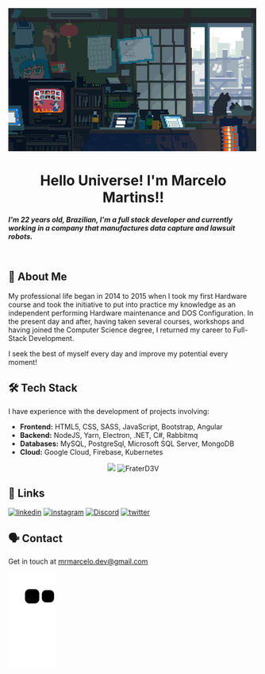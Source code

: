 <img src="https://github.com/FraterD3V/FraterD3V/blob/master/img/codecafe.gif"/>


<h1 align="center"> Hello Universe! I'm Marcelo Martins!! </h1>

***I'm 22 years old, Brazilian, I'm a full stack developer and currently working in a company that manufactures data capture and lawsuit robots.***

<br>


## 🚀 About Me
My professional life began in 2014 to 2015 when I took my first Hardware course and took the initiative to put into practice my knowledge as an independent performing Hardware maintenance and DOS Configuration. In the present day and after, having taken several courses, workshops and having joined the Computer Science degree, I returned my career to Full-Stack Development.

I seek the best of myself every day and improve my potential every moment!


## 🛠 Tech Stack
I have experience with the development of projects involving:
- **Frontend:** HTML5, CSS, SASS, JavaScript, Bootstrap, Angular
- **Backend:** NodeJS, Yarn, Electron, .NET, C#, Rabbitmq
- **Databases:** MySQL, PostgreSql, Microsoft SQL Server, MongoDB
- **Cloud:** Google Cloud, Firebase, Kubernetes


<p align="center" >
  <img height="150em" src="https://github-readme-stats.vercel.app/api?username=FraterD3V&show_icons=true&theme=dark&bg_color=181818&text_color=fff"  />
  
  <img height="150em" src="https://github-readme-stats.vercel.app/api/top-langs?username=FraterD3V&show_icons=true&theme=dark&bg_color=181818&text_color=fff&layout=compact" alt="FraterD3V" />
</p>


## 🔗 Links

[![linkedin](https://img.shields.io/badge/linkedin-121212?style=for-the-badge&logo=linkedin&logoColor=white)](https://www.linkedin.com/in/marcelo-martins-10/?locale=en_US)
[![instagram](https://img.shields.io/badge/Instagram-121212?style=for-the-badge&logo=instagram&logoColor=white)](https://twitter.com/FraterD3v)
[![Discord](https://img.shields.io/badge/Discord-121212?style=for-the-badge&logo=discord&logoColor=white)](https://discord.gg/7XMZwHK)
[![twitter](https://img.shields.io/badge/twitter-121212?style=for-the-badge&logo=twitter&logoColor=white)](https://twitter.com/FraterD3v)


## 🗣️ Contact
Get in touch at mrmarcelo.dev@gmail.com


![snake gif](https://github.com/FraterD3V/FraterD3V/blob/output/github-contribution-grid-snake.svg)
